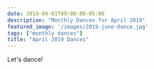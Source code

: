 ```yaml
---
date: 2019-04-01T09:00:00-05:00
description: "Monthly Dances for April 2019"
featured_image: '/images/2019-june-dance.jpg'
tags: ["monthly dances"]
title: "April 2019 Dances"
---
```


Let's dance!
